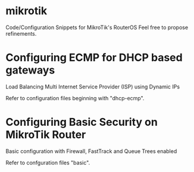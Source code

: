 # mikrotik
Code/Configuration Snippets for MikroTik's RouterOS
Feel free to propose refinements.

# Configuring ECMP for DHCP based gateways
Load Balancing Multi Internet Service Provider (ISP) using Dynamic IPs

Refer to configuration files beginning with "dhcp-ecmp".

# Configuring Basic Security on MikroTik Router
Basic configuration with Firewall, FastTrack and Queue Trees enabled

Refer to confguration files "basic".
